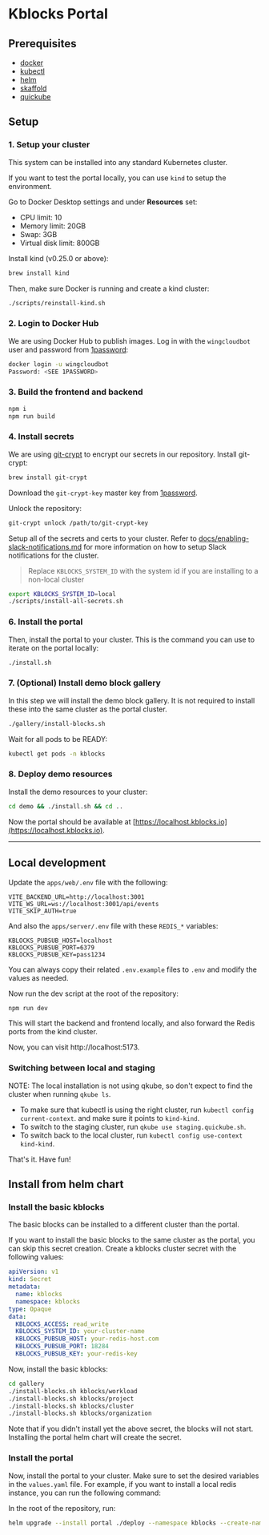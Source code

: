 # Kblocks Portal

## Prerequisites

- [docker](https://www.docker.com/)
- [kubectl](https://kubernetes.io/docs/reference/kubectl/)
- [helm](https://helm.sh/)
- [skaffold](https://skaffold.dev/)
- [quickube](https://github.com/winglang/quickube)

## Setup

### 1. Setup your cluster

This system can be installed into any standard Kubernetes cluster.

If you want to test the portal locally, you can use `kind` to setup the environment.

Go to Docker Desktop settings and under **Resources** set:

- CPU limit: 10
- Memory limit: 20GB
- Swap: 3GB
- Virtual disk limit: 800GB

Install kind (v0.25.0 or above):

```sh
brew install kind
```

Then, make sure Docker is running and create a kind cluster:

```sh
./scripts/reinstall-kind.sh
```

### 2. Login to Docker Hub

We are using Docker Hub to publish images. Log in with the `wingcloudbot` user and password from
[1password]:

```sh
docker login -u wingcloudbot
Password: <SEE 1PASSWORD>
```

[1password]: https://start.1password.com/open/i?a=E2C6K5R5T5BZFDLNI34WC55CCU&v=gb5pxjy6oqlfg4rbxjfiwapmwy&i=lzd45n6b5mraghh53hnq74hccy&h=wingcloud.1password.com

### 3. Build the frontend and backend

```sh
npm i
npm run build
```

### 4. Install secrets

We are using [git-crypt](https://github.com/AGWA/git-crypt) to encrypt our secrets in our
repository. Install git-crypt:

```sh
brew install git-crypt
```

Download the `git-crypt-key` master key from [1password](https://start.1password.com/open/i?a=E2C6K5R5T5BZFDLNI34WC55CCU&v=gb5pxjy6oqlfg4rbxjfiwapmwy&i=t2dmpkwt5hufldsxzhnnw43d5i&h=wingcloud.1password.com).

Unlock the repository:

```sh
git-crypt unlock /path/to/git-crypt-key
```

Setup all of the secrets and certs to your cluster. Refer to [docs/enabling-slack-notifications.md](docs/enabling-slack-notifications.md) for more information on how to setup Slack notifications for the cluster.

> Replace `KBLOCKS_SYSTEM_ID` with the system id if you are installing to a non-local cluster

```sh
export KBLOCKS_SYSTEM_ID=local
./scripts/install-all-secrets.sh
```

### 6. Install the portal

Then, install the portal to your cluster. This is the command you can use to iterate on the portal
locally:

```sh
./install.sh
```

### 7. (Optional) Install demo block gallery

In this step we will install the demo block gallery. It is not required to install these into the
same cluster as the portal cluster.

```sh
./gallery/install-blocks.sh
```

Wait for all pods to be READY:

```sh
kubectl get pods -n kblocks
```

### 8. Deploy demo resources

Install the demo resources to your cluster:

```sh
cd demo && ./install.sh && cd ..
```

Now the portal should be available at [https://localhost.kblocks.io](https://localhost.kblocks.io).

---

## Local development

Update the `apps/web/.env` file with the following:

```
VITE_BACKEND_URL=http://localhost:3001
VITE_WS_URL=ws://localhost:3001/api/events
VITE_SKIP_AUTH=true
```

And also the `apps/server/.env` file with these `REDIS_*` variables:

```
KBLOCKS_PUBSUB_HOST=localhost
KBLOCKS_PUBSUB_PORT=6379
KBLOCKS_PUBSUB_KEY=pass1234
```

You can always copy their related `.env.example` files to `.env` and modify the values as needed.

Now run the dev script at the root of the repository:

```sh
npm run dev
```

This will start the backend and frontend locally, and also forward the Redis ports from the kind cluster.

Now, you can visit http://localhost:5173.

### Switching between local and staging

NOTE: The local installation is not using qkube, so don't expect to find the cluster when running `qkube ls`.

- To make sure that kubectl is using the right cluster, run `kubectl config current-context`. and make sure
  it points to `kind-kind`.
- To switch to the staging cluster, run `qkube use staging.quickube.sh`.
- To switch back to the local cluster, run `kubectl config use-context kind-kind`.

That's it. Have fun!

## Install from helm chart

### Install the basic kblocks

The basic blocks can be installed to a different cluster than the portal.

If you want to install the basic blocks to the same cluster as the portal, you can skip this secret creation.
Create a kblocks cluster secret with the following values:

```yaml
apiVersion: v1
kind: Secret
metadata:
  name: kblocks
  namespace: kblocks
type: Opaque
data:
  KBLOCKS_ACCESS: read_write
  KBLOCKS_SYSTEM_ID: your-cluster-name
  KBLOCKS_PUBSUB_HOST: your-redis-host.com
  KBLOCKS_PUBSUB_PORT: 18284
  KBLOCKS_PUBSUB_KEY: your-redis-key
```

Now, install the basic kblocks:

```sh
cd gallery
./install-blocks.sh kblocks/workload
./install-blocks.sh kblocks/project
./install-blocks.sh kblocks/cluster
./install-blocks.sh kblocks/organization
```

Note that if you didn't install yet the above secret, the blocks will not start.
Installing the portal helm chart will create the secret.

### Install the portal

Now, install the portal to your cluster.
Make sure to set the desired variables in the `values.yaml` file.
For example, if you want to install a local redis instance, you can run the following command:

In the root of the repository, run:

```sh
helm upgrade --install portal ./deploy --namespace kblocks --create-namespace --set localCluster.name=your-cluster-name --set redis.enabled=true --set ingress.enabled=true --set ingress.host=your-domain.com
```

